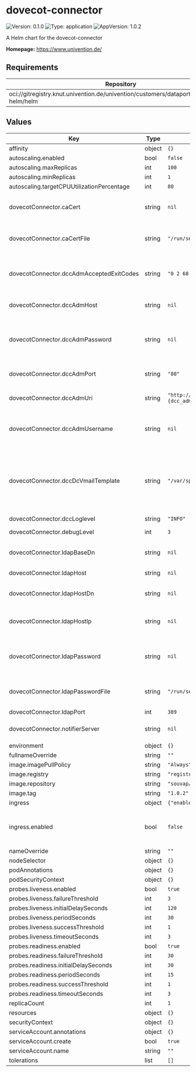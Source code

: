 # dovecot-connector

![Version: 0.1.0](https://img.shields.io/badge/Version-0.1.0-informational?style=flat-square) ![Type: application](https://img.shields.io/badge/Type-application-informational?style=flat-square) ![AppVersion: 1.0.2](https://img.shields.io/badge/AppVersion-1.0.2-informational?style=flat-square)

A Helm chart for the dovecot-connector

**Homepage:** <https://www.univention.de/>

## Requirements

| Repository | Name | Version |
|------------|------|---------|
| oci://gitregistry.knut.univention.de/univention/customers/dataport/upx/common-helm/helm | common | ^0.1.0 |

## Values

| Key | Type | Default | Description |
|-----|------|---------|-------------|
| affinity | object | `{}` |  |
| autoscaling.enabled | bool | `false` |  |
| autoscaling.maxReplicas | int | `100` |  |
| autoscaling.minReplicas | int | `1` |  |
| autoscaling.targetCPUUtilizationPercentage | int | `80` |  |
| dovecotConnector.caCert | string | `nil` | CA root certificate. Optional; will be written to "caCertFile" if set. |
| dovecotConnector.caCertFile | string | `"/run/secrets/ca_cert"` | The path to the "caCertFile" docker secret or a plain file. |
| dovecotConnector.dccAdmAcceptedExitCodes | string | `"0 2 68 75"` | DoveAdm exit codes which will be considered as successful [dovecot specs](https://doc.dovecot.org/admin_manual/error_codes/) |
| dovecotConnector.dccAdmHost | string | `nil` | Host where the doveadm HTTP API is hosted. |
| dovecotConnector.dccAdmPassword | string | `nil` | doveadm password, usually under `doveadm_password` on the `dovecot.conf` file. |
| dovecotConnector.dccAdmPort | string | `"80"` | Host where the doveadm HTTP API is exposed. |
| dovecotConnector.dccAdmUri | string | `"http://{dcc_adm_host}:{dcc_adm_port}/doveadm/v1"` | Template for the python dovecot-connector script. |
| dovecotConnector.dccAdmUsername | string | `nil` | doveadm user, normally `doveadm` or specified under `doveadm_username` at `dovecont.conf`. |
| dovecotConnector.dccDcVmailTemplate | string | `"/var/spool/dovecot/private/{domain}/{username}"` | doveadm password, usually under `doveadm_password` on the `dovecot.conf` file, with options `domain`, `username`, `email`, `uuid`. |
| dovecotConnector.dccLoglevel | string | `"INFO"` | Log level |
| dovecotConnector.debugLevel | int | `3` | UDL-Debug level (1-5) |
| dovecotConnector.ldapBaseDn | string | `nil` | LDAP Base Distinguished Name |
| dovecotConnector.ldapHost | string | `nil` | LDAP Server Domain Name |
| dovecotConnector.ldapHostDn | string | `nil` | LDAP Host Distinguished Name |
| dovecotConnector.ldapHostIp | string | `nil` | Will add a mapping from "ldapHost" to "ldapHostIp" into "/etc/hosts" if set |
| dovecotConnector.ldapPassword | string | `nil` | LDAP password for `cn=admin`. Will be written to "ldapPasswordFile" if set. |
| dovecotConnector.ldapPasswordFile | string | `"/run/secrets/ldap_secret"` | The path to the "ldapPasswordFile" docker secret or a plain file |
| dovecotConnector.ldapPort | int | `389` | LDAP Server Port |
| dovecotConnector.notifierServer | string | `nil` | Defaults to "ldapHost" if not set. |
| environment | object | `{}` |  |
| fullnameOverride | string | `""` |  |
| image.imagePullPolicy | string | `"Always"` |  |
| image.registry | string | `"registry.souvap-univention.de"` |  |
| image.repository | string | `"souvap/tooling/images/dovecot-connector"` |  |
| image.tag | string | `"1.0.2"` |  |
| ingress | object | `{"enabled":false}` | Kubernetes ingress |
| ingress.enabled | bool | `false` | Set this to `true` in order to enable the installation on Ingress related objects. |
| nameOverride | string | `""` |  |
| nodeSelector | object | `{}` |  |
| podAnnotations | object | `{}` |  |
| podSecurityContext | object | `{}` |  |
| probes.liveness.enabled | bool | `true` |  |
| probes.liveness.failureThreshold | int | `3` |  |
| probes.liveness.initialDelaySeconds | int | `120` |  |
| probes.liveness.periodSeconds | int | `30` |  |
| probes.liveness.successThreshold | int | `1` |  |
| probes.liveness.timeoutSeconds | int | `3` |  |
| probes.readiness.enabled | bool | `true` |  |
| probes.readiness.failureThreshold | int | `30` |  |
| probes.readiness.initialDelaySeconds | int | `30` |  |
| probes.readiness.periodSeconds | int | `15` |  |
| probes.readiness.successThreshold | int | `1` |  |
| probes.readiness.timeoutSeconds | int | `3` |  |
| replicaCount | int | `1` |  |
| resources | object | `{}` |  |
| securityContext | object | `{}` |  |
| serviceAccount.annotations | object | `{}` |  |
| serviceAccount.create | bool | `true` |  |
| serviceAccount.name | string | `""` |  |
| tolerations | list | `[]` |  |
